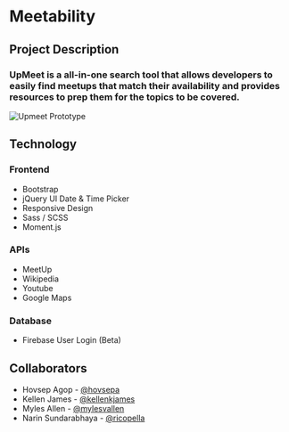 # Meetability

## Project Description
### UpMeet is a all-in-one search tool that allows developers to easily find meetups that match their availability and provides resources to prep them for the topics to be covered.

![Upmeet Prototype](./images/all-demo.gif "Upmeet Prototype")

## Technology

### Frontend
* Bootstrap
* jQuery UI Date & Time Picker
* Responsive Design
* Sass / SCSS
* Moment.js


### APIs
* MeetUp
* Wikipedia
* Youtube
* Google Maps

### Database
* Firebase User Login (Beta)

## Collaborators
* Hovsep Agop - [@hovsepa](https://github.com/hovsepa)
* Kellen James - [@kellenkjames](https://github.com/kellenkjames)
* Myles Allen - [@mylesvallen](https://github.com/mylesvallen)
* Narin Sundarabhaya - [@ricopella](https://github.com/ricopella)


